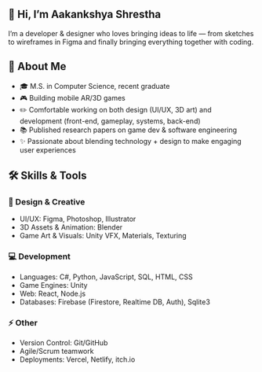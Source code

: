 ## 👋 Hi, I’m Aakankshya Shrestha
I’m a developer & designer who loves bringing ideas to life — from sketches to wireframes in Figma and finally bringing everything together with coding. 

## 🌱 About Me
- 🎓 M.S. in Computer Science, recent graduate
- 🎮 Building mobile AR/3D games 
- ✏️ Comfortable working on both design (UI/UX, 3D art) and development (front-end, gameplay, systems, back-end)
- 📚 Published research papers on game dev & software engineering
- ✨ Passionate about blending technology + design to make engaging user experiences


## 🛠️ Skills & Tools

### 🎨 Design & Creative
- UI/UX: Figma, Photoshop, Illustrator
- 3D Assets & Animation: Blender
- Game Art & Visuals: Unity VFX, Materials, Texturing

### 💻 Development
- Languages: C#, Python, JavaScript, SQL, HTML, CSS
- Game Engines: Unity
- Web: React, Node.js
- Databases: Firebase (Firestore, Realtime DB, Auth), Sqlite3

### ⚡ Other
- Version Control: Git/GitHub
- Agile/Scrum teamwork
- Deployments: Vercel, Netlify, itch.io
